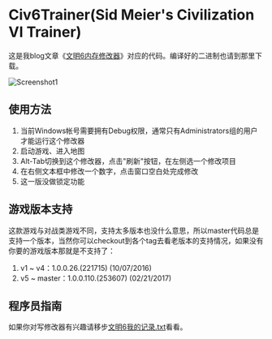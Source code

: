 # Civ6Trainer(Sid Meier's Civilization VI Trainer)

这是我blog文章《[文明6内存修改器](http://tctianchi.duapp.com/archives/%E6%96%87%E6%98%8E6%E5%86%85%E5%AD%98%E4%BF%AE%E6%94%B9%E5%99%A8)》对应的代码。编译好的二进制也请到那里下载。

![Screenshot1](https://raw.githubusercontent.com/wiki/tctianchi/Civ6Trainer/Screenshot1.png)

## 使用方法
1. 当前Windows帐号需要拥有Debug权限，通常只有Administrators组的用户才能运行这个修改器
1. 启动游戏、进入地图
1. Alt-Tab切换到这个修改器，点击"刷新"按钮，在左侧选一个修改项目
1. 在右侧文本框中修改一个数字，点击窗口空白处完成修改
1. 这一版没做锁定功能

## 游戏版本支持
这款游戏与对战类游戏不同，支持太多版本也没什么意思，所以master代码总是支持一个版本，当然你可以checkout到各个tag去看老版本的支持情况，如果没有你要的游戏版本那就是不支持了：

1. v1 ~ v4：1.0.0.26.(221715) (10/07/2016)
1. v5 ~ master：1.0.0.110.(253607) (02/21/2017)

## 程序员指南
如果你对写修改器有兴趣请移步[文明6我的记录.txt](https://raw.githubusercontent.com/wiki/tctianchi/Civ6Trainer/文明6我的记录.txt)看看。
